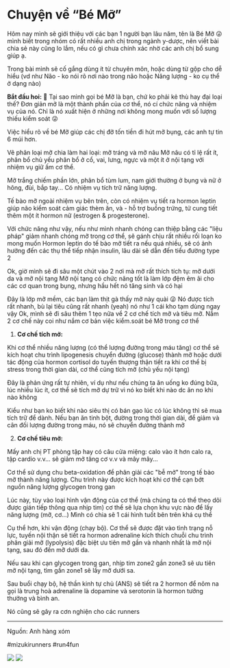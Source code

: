 # Chuyện về “Bé Mỡ”

Hôm nay mình sẽ giới thiệu với các bạn 1 người bạn lâu năm, tên là Bé Mỡ 😜 mình biết trong nhóm có rất nhiều anh chị trong ngành y-dược, nên viết bài chia sẻ này cũng lo lắm, nếu có gì chưa chính xác nhờ các anh chị bổ sung giúp ạ.

Trong bài mình sẽ cố gắng dùng ít từ chuyên môn, hoặc dùng từ gộp cho dễ hiểu (vd như Não - ko nói rõ nơi nào trong não hoặc Năng lượng - ko cụ thể ở dạng nào)

**Bắt đầu hoi:** 🙂
Tại sao mình gọi bé Mỡ là bạn, chứ ko phải kẻ thù hay đại loại thế? Đơn giản mỡ là một thành phần của cơ thể, nó cí chức năng và nhiệm vụ của nó. Chỉ là nó xuất hiện ở những nơi không mong muốn với số lượng thiếu kiểm soát 😜

Việc hiểu rõ về bé Mỡ giúp các chị đỡ tốn tiền đi hút mỡ bụng, các anh tự tin 6 múi hơn.

Vê phân loại mỡ chia làm hai loại: mỡ tráng và mỡ nâu
Mỡ nâu có tỉ lệ rất ít, phân bổ chủ yếu phân bổ ở cổ, vai, lưng, ngực và một ít ở nội tạng với nhiệm vụ giữ ấm cơ thể.

Mỡ trắng chiếm phần lớn, phân bổ tùm lum, nam giới thường ở bụng và nữ ở hông, đùi, bắp tay... Có nhiệm vụ tích trữ năng lượng.

Tế bào mỡ ngoài nhiệm vụ bên trên, còn có nhiệm vụ tiết ra hormon leptin giúp não kiểm soát cảm giác thèm ăn, và - hỗ trợ buồng trứng, tử cung tiết thêm một ít hormon nữ (estrogen & progesterone).

Với chức năng như vậy, nếu như mình nhanh chóng can thiệp bằng các "liệu pháp" giảm nhanh chóng mỡ trong cơ thể, sẽ gánh chịu rất nhiều rối loạn ko mong muốn
Hormon leptin do tế bào mỡ tiết ra nếu quá nhiều, sẽ có ảnh hưởng đến các thụ thể tiếp nhận insulin, lâu dài sẽ dẫn đến tiểu đường type 2

Ok, giờ mình sẽ đi sâu một chút vào 2 nơi mà mỡ rất thích tích tụ: mỡ dưới da và mỡ nội tạng
Mỡ nội tạng có chức năng tốt là làm lớp đệm êm âi cho các cơ quan trong bụng, nhưng hầu hết nó tăng sinh và có hại

Đây là lớp mỡ mềm, các bạn làm thịt gà thấy mỡ này quài 😜
Nó được tích rất nhanh, bù lại tiêu cũng rất nhanh (yeah) nó như 1 cái kho tạm dùng ngay vậy
Ok, mình sẽ đi sâu thêm 1 tẹo nữa về 2 cơ chế tích mỡ và tiêu mỡ. Nắm 2 cơ chế này coi như nắm cơ bản việc kiểm.soát bé Mỡ trong cơ thể

1. **Cơ chế tích mỡ:**

Khi cơ thể nhiều năng lượng (có thể lượng đường trong máu tăng) cơ thể sẽ kích hoạt chu trình lipogenesis chuyển đường (glucose) thành mỡ
hoặc dưới tác động của hormon cortisol do tuyến thượng thận tiết ra khi cơ thể bị stress trong thời gian dài, cơ thể cũng tích mỡ (chủ yếu nội tạng)

Đây là phản ứng rất tự nhiên, ví dụ như nếu chúng ta ăn uống ko đúng bữa, lúc nhiều lúc ít, cơ thể sẽ tích mỡ dự trữ vì nó ko biết khi nào dc ăn no khi nào không

Kiểu như bạn ko biết khi nào siêu thị có bán gạo lúc có lúc không thì sẽ mua tích trữ để dành.
Nếu bạn ăn tinh bột, đường trong thời gian dài, để giảm và cân đối lượng đường trong máu, nó sẽ chuyển đường thành mỡ

2. **Cơ chế tiêu mỡ:**

Mấy anh chị PT phòng tập hay có câu cửa miệng: calo vào ít hơn calo ra, tập cardio v.v... sẽ giảm mở tăng cơ v.v và mây mây...

Cơ thể sử dụng chu beta-oxidation để phân giải các "bễ mở" trong tế bào mỡ thành năng lượng.
Chu trình này được kích hoạt khi cơ thể cạn bớt nguồn năng lượng glycogen trong gan

Lúc này, tùy vào loại hình vận động của cơ thể (mà chúng ta có thể theo dõi được gián tiếp thông qua nhịp tim) cơ thể sẽ lựa chọn khu vực nào để lấy năng lượng (mỡ, cơ...)
Mình có chia sẽ 1 cái hình tuốt bên trên khá cụ thể

Cụ thể hơn, khi vận động (chạy bộ). Cơ thể sẽ được đặt vào tình trạng nỗ lực, tuyến nội thận sẽ tiết ra hormon adrenaline kích thích chuỗi chu trình phân giải mỡ (lypolysis) đặc biệt ưu tiên mỡ gần và nhanh nhất là mỡ nội tạng, sau đó đến mỡ dưới da.

Nếu sau khi cạn glycogen trong gan, nhịp tim zone2 gần zone3 sẽ ưu tiên mỡ nội tạng, tìm gần zone1 sẽ lấy mỡ dưới sa.

Sau buổi chạy bộ, hệ thần kinh tự chủ (ANS) sẽ tiết ra 2 hormon để nôm na gọi là trung hoà adrenaline là dopamine và serotonin là hormon tưởng thưởng và bình an.

Nó cũng sẽ gây ra cơn nghiện cho các runners

---
Nguồn: Anh hàng xóm 

#mizukirunners #run4fun

![](https://scontent.fsgn5-10.fna.fbcdn.net/v/t39.30808-6/418738907_7261653417214042_940897955053696936_n.jpg?_nc_cat=107&ccb=1-7&_nc_sid=aa7b47&_nc_eui2=AeEs5uZPJ4YVg-dtN6lbipcD7uwVl0ruP3Lu7BWXSu4_cnrY38vWL6Y3itCWWY68ubLAqaOn2O83g_OOBPOp4m2U&_nc_ohc=OE9ntcurNaQQ7kNvgH244Aa&_nc_ht=scontent.fsgn5-10.fna&oh=00_AYDBFjgZ-Cp-G5acE5UyQLgnKZrKIS14HtXRckRHX8VbnA&oe=66CA274D)
![](https://scontent.fsgn5-12.fna.fbcdn.net/v/t39.30808-6/418939995_7262860910426626_8712786451944207568_n.jpg?stp=dst-jpg_p180x540&_nc_cat=103&ccb=1-7&_nc_sid=aa7b47&_nc_eui2=AeElVIm0s0ovUpRFyD0hASYHpHFPMHe0ovykcU8wd7Si_HcwU0kg2_fY-6Y6Iic3vDafvS6BCl_iBBQ7Shfm2qmM&_nc_ohc=YKdOnnRhnHAQ7kNvgEOlrDn&_nc_ht=scontent.fsgn5-12.fna&oh=00_AYD4jRNbw8xTpiDXXnLcTR_FDyldefPzL88Udk0dGvZzOw&oe=66CA3502)